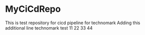 # MyCiCdRepo
This is test repository for cicd pipeline for technomark
Adding this additional line
technomark test
11 22 33 44
